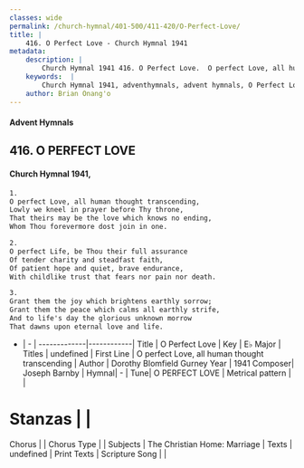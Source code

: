 ```yaml
---
classes: wide
permalink: /church-hymnal/401-500/411-420/O-Perfect-Love/
title: |
    416. O Perfect Love - Church Hymnal 1941
metadata:
    description: |
        Church Hymnal 1941 416. O Perfect Love.  O perfect Love, all human thought transcending,  Lowly we kneel in prayer before Thy throne,  That theirs may be the love which knows no ending,  Whom Thou forevermore dost join in one. 
    keywords:  |
        Church Hymnal 1941, adventhymnals, advent hymnals, O Perfect Love, O perfect Love, all human thought transcending. 
    author: Brian Onang'o
---
```


#### Advent Hymnals
## 416. O PERFECT LOVE
####  Church Hymnal 1941,

```txt
1.
O perfect Love, all human thought transcending, 
Lowly we kneel in prayer before Thy throne, 
That theirs may be the love which knows no ending, 
Whom Thou forevermore dost join in one. 

2.
O perfect Life, be Thou their full assurance 
Of tender charity and steadfast faith, 
Of patient hope and quiet, brave endurance, 
With childlike trust that fears nor pain nor death. 

3.
Grant them the joy which brightens earthly sorrow; 
Grant them the peace which calms all earthly strife, 
And to life's day the glorious unknown morrow 
That dawns upon eternal love and life.

```

- |   -  |
-------------|------------|
Title | O Perfect Love |
Key | E♭ Major |
Titles | undefined |
First Line | O perfect Love, all human thought transcending |
Author | Dorothy Blomfield Gurney
Year | 1941
Composer| Joseph Barnby |
Hymnal|  - |
Tune| O PERFECT LOVE |
Metrical pattern | |
# Stanzas |  |
Chorus |  |
Chorus Type |  |
Subjects | The Christian Home: Marriage |
Texts | undefined |
Print Texts | 
Scripture Song |  |
    
